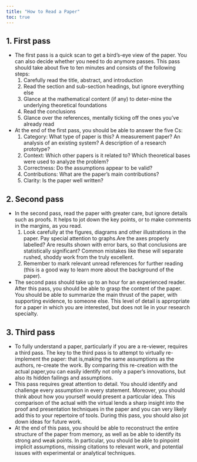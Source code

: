 ```yaml
---
title: "How to Read a Paper"
toc: true
---
```

 

## 1. First pass

- The first pass is a quick scan to get a bird’s-eye view of the paper. You can also decide whether you need to do anymore passes. This pass should take about five to ten minutes and consists of the following steps:
    1. Carefully read the title, abstract, and introduction
    2. Read the section and sub-section headings, but ignore everything else
    3. Glance at the mathematical content (if any) to deter-mine the underlying theoretical foundations
    4. Read the conclusions
    5. Glance over the references, mentally ticking off the ones you’ve already read
- At the end of the first pass, you should be able to answer the five Cs:
    1. Category: What type of paper is this? A measurement paper? An analysis of an existing system? A description of a research prototype?
    2. Context: Which other papers is it related to? Which theoretical bases were used to analyze the problem?
    3. Correctness: Do the assumptions appear to be valid?
    4. Contributions: What are the paper’s main contributions?
    5. Clarity: Is the paper well written?

## 2. Second pass

- In the second pass, read the paper with greater care, but ignore details such as proofs. It helps to jot down the key points, or to make comments in the margins, as you read.
    1. Look carefully at the figures, diagrams and other illustrations in the paper. Pay special attention to graphs.Are the axes properly labelled? Are results shown with error bars, so that conclusions are statistically significant? Common mistakes like these will separate rushed, shoddy work from the truly excellent.
    2. Remember to mark relevant unread references for further reading (this is a good way to learn more about the background of the paper).
- The second pass should take up to an hour for an experienced reader. After this pass, you should be able to grasp the content of the paper. You should be able to summarize the main thrust of the paper, with supporting evidence, to someone else. This level of detail is appropriate for a paper in which you are interested, but does not lie in your research specialty.

## 3. Third pass

- To fully understand a paper, particularly if you are a re-viewer, requires a third pass. The key to the third pass is to attempt to virtually re-implement the paper: that is,making the same assumptions as the authors, re-create the work. By comparing this re-creation with the actual paper,you can easily identify not only a paper’s innovations, but also its hidden failings and assumptions.
- This pass requires great attention to detail. You should identify and challenge every assumption in every statement. Moreover, you should think about how you yourself would present a particular idea. This comparison of the actual with the virtual lends a sharp insight into the proof and presentation techniques in the paper and you can very likely add this to your repertoire of tools. During this pass, you should also jot down ideas for future work.
- At the end of this pass, you should be able to reconstruct the entire structure of the paper from memory, as well as be able to identify its strong and weak points. In particular, you should be able to pinpoint implicit assumptions, missing citations to relevant work, and potential issues with experimental or analytical techniques.
